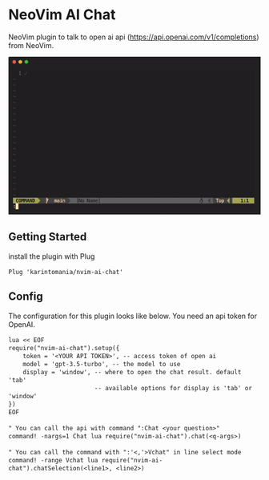 # NeoVim AI Chat
NeoVim plugin to talk to open ai api (https://api.openai.com/v1/completions) from NeoVim.

![preview of neovim-ai-chat](https://raw.githubusercontent.com/karintomania/nvim-ai-chat/main/images/demo.gif)

## Getting Started
install the plugin with Plug
```
Plug 'karintomania/nvim-ai-chat'
```

## Config
The configuration for this plugin looks like below.
You need an api token for OpenAI.
```
lua << EOF
require("nvim-ai-chat").setup({
	token = '<YOUR API TOKEN>', -- access token of open ai
	model = 'gpt-3.5-turbo', -- the model to use
	display = 'window', -- where to open the chat result. default 'tab'
	                    -- available options for display is 'tab' or 'window'
})
EOF

" You can call the api with command ":Chat <your question>"
command! -nargs=1 Chat lua require("nvim-ai-chat").chat(<q-args>)

" You can call the command with ":'<,'>Vchat" in line select mode
command! -range Vchat lua require("nvim-ai-chat").chatSelection(<line1>, <line2>)
```

